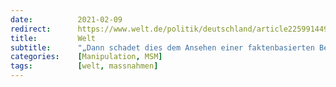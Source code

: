 ```yaml
---
date:          2021-02-09
redirect:      https://www.welt.de/politik/deutschland/article225991449/Corona-Papier-Opposition-fordert-Aufklaerung.html
title:         Welt
subtitle:      "„Dann schadet dies dem Ansehen einer faktenbasierten Bekämpfung“"
categories:    [Manipulation, MSM]
tags:          [welt, massnahmen]
---
```

